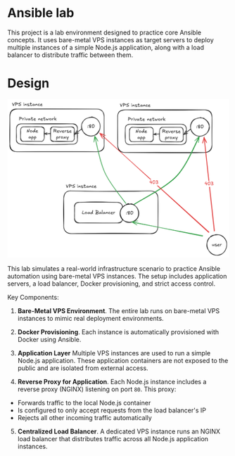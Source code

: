 # Ansible lab
This project is a lab environment designed to practice core Ansible concepts. It uses bare-metal VPS instances as target servers to deploy multiple instances of a simple Node.js application, along with a load balancer to distribute traffic between them.

# Design
![](img/schema.png)

This lab simulates a real-world infrastructure scenario to practice Ansible automation using bare-metal VPS instances. The setup includes application servers, a load balancer, Docker provisioning, and strict access control.

Key Components:
1. **Bare-Metal VPS Environment**.
The entire lab runs on bare-metal VPS instances to mimic real deployment environments.

2. **Docker Provisioning**.
Each instance is automatically provisioned with Docker using Ansible.

3. **Application Layer**
Multiple VPS instances are used to run a simple Node.js application. These application containers are not exposed to the public and are isolated from external access.

4. **Reverse Proxy for Application**.
Each Node.js instance includes a reverse proxy (NGINX) listening on port `80`. This proxy:
- Forwards traffic to the local Node.js container
- Is configured to only accept requests from the load balancer's IP
- Rejects all other incoming traffic automatically

5. **Centralized Load Balancer**.
A dedicated VPS instance runs an NGINX load balancer that distributes traffic across all Node.js application instances.